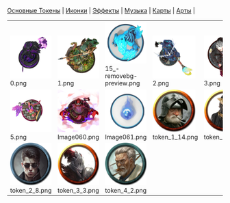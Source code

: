 [Основные Токены](https://github.com/Kobold47/Dnd-Tokens-2/blob/main/images_mark/README.md) |
[Иконки](https://github.com/Kobold47/Dnd-Tokens-2/blob/main/images_icons/README.md) |
[Эффекты](https://github.com/Kobold47/Dnd-Tokens-2/blob/main/images_sfx/README.md) |
[Музыка](https://github.com/Kobold47/Dnd-Tokens-2/blob/main/music/README.md) |
[Карты](https://github.com/Kobold47/Dnd-Tokens-2/blob/main/images_maps/README.md) |
[Арты](https://github.com/Kobold47/Dnd-Tokens-2/blob/main/images_arts/README.md) |
<table><tr>
<tr>
<td valign="bottom">
<img src="./0.png" width="100" height="100"><br>
0.png
</td>

<td valign="bottom">
<img src="./1.png" width="100" height="100"><br>
1.png
</td>

<td valign="bottom">
<img src="./15_-removebg-preview.png" width="100" height="100"><br>
15_-removebg-preview.png
</td>

<td valign="bottom">
<img src="./2.png" width="100" height="100"><br>
2.png
</td>

<td valign="bottom">
<img src="./3.png" width="100" height="100"><br>
3.png
</td>

<td valign="bottom">
<img src="./4.png" width="100" height="100"><br>
4.png
</td>

</tr>
<tr>
<td valign="bottom">
<img src="./5.png" width="100" height="100"><br>
5.png
</td>

<td valign="bottom">
<img src="./Image060.png" width="100" height="100"><br>
Image060.png
</td>

<td valign="bottom">
<img src="./Image061.png" width="100" height="100"><br>
Image061.png
</td>

<td valign="bottom">
<img src="./token_1_14.png" width="100" height="100"><br>
token_1_14.png
</td>

<td valign="bottom">
<img src="./token_1_20.png" width="100" height="100"><br>
token_1_20.png
</td>

<td valign="bottom">
<img src="./token_2_7.png" width="100" height="100"><br>
token_2_7.png
</td>

</tr>
<tr>
<td valign="bottom">
<img src="./token_2_8.png" width="100" height="100"><br>
token_2_8.png
</td>

<td valign="bottom">
<img src="./token_3_3.png" width="100" height="100"><br>
token_3_3.png
</td>

<td valign="bottom">
<img src="./token_4_2.png" width="100" height="100"><br>
token_4_2.png
</td>

</tr></table>